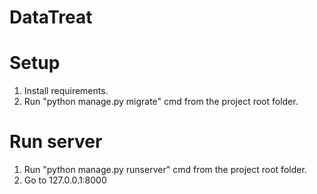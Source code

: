 # DataTreat

# Setup
1. Install requirements.
2. Run "python manage.py migrate" cmd from the project root folder.

# Run server
1. Run "python manage.py runserver" cmd from the project root folder.
2. Go to 127.0.0.1:8000
